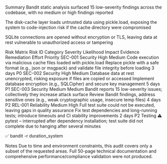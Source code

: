 Summary
Bandit static analysis surfaced 15 low-severity findings across the codebase, with no medium or high findings reported

The disk-cache layer loads untrusted data using pickle.load, exposing the system to code-injection risk if the cache directory were compromised

SQLite connections are opened without encryption or TLS, leaving data at rest vulnerable to unauthorized access or tampering

Risk Matrix
Risk ID	Category	Severity	Likelihood	Impact	Evidence	Remediation	Effort	Priority
SEC-001	Security	High	Medium	Code execution via malicious cache files loaded with pickle.load		Replace pickle with a safe format (e.g., json or msgpack) and validate file integrity before loading	3 days	P0
SEC-002	Security	High	Medium	Database data at rest unencrypted, risking exposure if files are copied or accessed		Implement database encryption (e.g., SQLCipher) and secure key management	5 days	P1
SEC-003	Security	Medium	Medium	Bandit reports 15 low-severity issues; collectively they increase attack surface		Review Bandit findings, address sensitive ones (e.g., weak cryptographic usage, insecure temp files)	4 days	P2
REL-001	Reliability	Medium	High	Full test suite could not be executed, leaving gaps in quality assurance		Fix test dependencies and long-running tests; introduce timeouts and CI stability improvements	2 days	P2
Testing
⚠️ pytest – interrupted after dependency installation; test suite did not complete due to hanging after several minutes

✅ bandit -r duration_system

Notes
Due to time and environment constraints, this audit covers only a subset of the requested areas. Full 50-page technical documentation and comprehensive performance/compliance validation were not produced.



